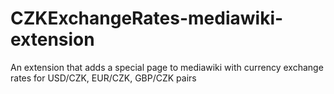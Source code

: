 # CZKExchangeRates-mediawiki-extension

An extension that adds a special page to mediawiki with currency exchange rates for USD/CZK, EUR/CZK, GBP/CZK pairs
